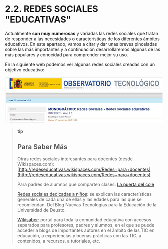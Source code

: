 
# 2.2. REDES SOCIALES "EDUCATIVAS"

Actualmente **son muy numerosas** y variadas las redes sociales que tratan de responder a las necesidades o características de los diferentes ámbitos educativos. En este apartado, vamos a citar y dar unas breves pinceladas sobre las más importantes y a continuación desarrollaremos algunas de las más populares y conocidad para comprender mejor su uso.

En la siguiente web podemos ver algunas redes sociales creadas con un objetivo educativo:


![7. 14. Redes sociales educativas. Captura de pantalla.](img/redes_sociales_educativas.JPG)

>**tip**
>## Para Saber Más
>
>Otras redes sociales interesantes para docentes (desde Wikispaces.com): [http://redeseducativas.wikispaces.com/Redes+para+docentes](http://redeseducativas.wikispaces.com/Redes+para+docentes)
>
>Para padres de alumnos que comparten clases: [La puerta del cole](https://www.lapuertadelcole.com/home/index)
>
>[Redes sociales dedicadas a niños](http://blog.catedratelefonica.deusto.es/6-redes-sociales-dedicadas-a-los-ninos/): se explican las características generales de cada una de ellas y las edades para las que se recomiendan. Del Blog Nuevas Tecnologías para la Educación de la Universidad de Deusto.
>
>[Wikisaber](http://www.wikisaber.es/Home.aspx): portal para toda la comunidad educativa con accesos separados para profesores, padres y alumnos, en el que se puede acceder a blogs de importantes autores en el ámbito de las TIC en educación, a experiencias y buenas prácticas con las TIC, a contenidos, a recursos, a tutoriales, etc.

